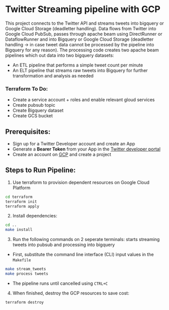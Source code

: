 # Twitter Streaming pipeline with GCP
This project connects to the Twitter API and streams tweets into bigquery or Google Cloud Storage (deadletter handling). Data flows from Twitter into Google Cloud PubSub, passes through apache beam using DirectRunner or DataflowRunner and into Bigquery or Google Cloud Storage (deadletter handling -> in case tweet data cannot be processed by the pipeline into Bigquery for any reason). The processing code creates two apache beam pipelines which out data into two bigquery datasets:
* An ETL pipeline that performs a simple tweet count per minute
* An ELT pipeline that streams raw tweets into Bigquery for further transformation and analysis as needed

### Terraform To Do:
* Create a service account + roles and enable relevant gloud services
* Create pubsub topic
* Create Bigquery dataset
* Create GCS bucket

## Prerequisites:
* Sign up for a Twitter Developer account and create an App
* Generate a **Bearer Token** from your App in the [Twitter developer portal](https://developer.twitter.com/en/docs/developer-portal/overview)
* Create an account on [GCP](https://cloud.google.com/) and create a project

## Steps to Run Pipeline:
1. Use terraform to provision dependent resources on Google Cloud Platform
```sh
cd terraform
terraform init
terraform apply
```

2. Install dependencies:
```sh
cd ..
make install
```

3. Run the following commands on 2 seperate terminals: starts streaming tweets into pubsub and processing into bigquery
* First, substitute the command line interface (CLI) input values in the `Makefile`
```sh
make stream_tweets
make process tweets
```
* The pipeline runs until cancelled using `CTRL+C`

4. When finished, destroy the GCP resources to save cost:
```sh
terraform destroy
```
